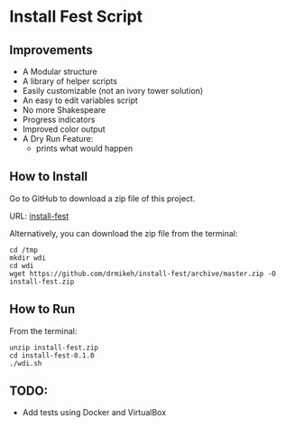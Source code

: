 # Install Fest Script

## Improvements

* A Modular structure
* A library of helper scripts
* Easily customizable (not an ivory tower solution)
* An easy to edit variables script
* No more Shakespeare
* Progress indicators
* Improved color output
* A Dry Run Feature:
    - prints what would happen

## How to Install

Go to GitHub to download a zip file of this project.

URL: [install-fest](https://github.com/drmikeh/install-fest)

Alternatively, you can download the zip file from the terminal:

```
cd /tmp
mkdir wdi
cd wdi
wget https://github.com/drmikeh/install-fest/archive/master.zip -O install-fest.zip
```

## How to Run

From the terminal:

```
unzip install-fest.zip
cd install-fest-0.1.0
./wdi.sh
```


## TODO:

* Add tests using Docker and VirtualBox
